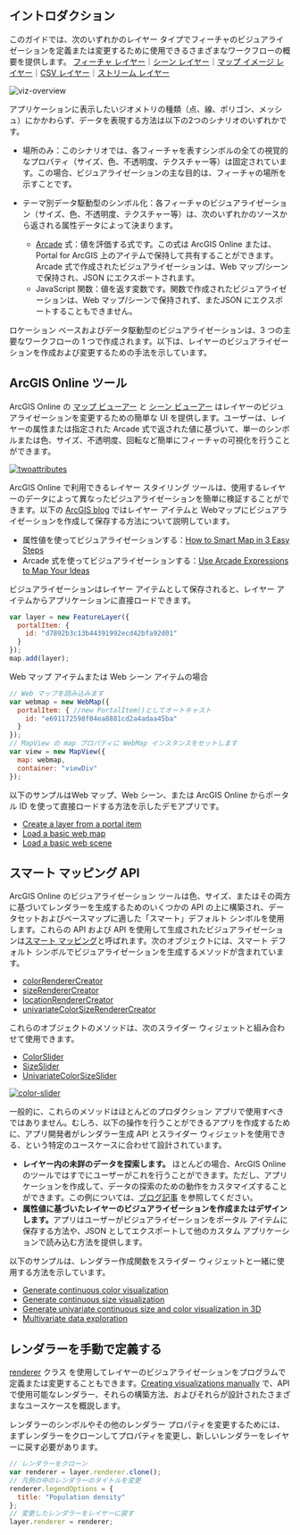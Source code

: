 ## イントロダクション

このガイドでは、次のいずれかのレイヤー タイプでフィーチャのビジュアライゼーションを定義または変更するために使用できるさまざまなワークフローの概要を提供します。
<a href="https://developers.arcgis.com/javascript/latest/api-reference/esri-layers-FeatureLayer.html" target="_blank">フィーチャ レイヤー</a>｜<a href="https://developers.arcgis.com/javascript/latest/api-reference/esri-layers-SceneLayer.html" target="_blank">シーン レイヤー</a>｜<a href="https://developers.arcgis.com/javascript/latest/api-reference/esri-layers-MapImageLayer.html" target="_blank">マップ イメージ レイヤー</a>｜<a href="https://developers.arcgis.com/javascript/latest/api-reference/esri-layers-CSVLayer.html" target="_blank">CSV レイヤー</a>｜<a href="https://developers.arcgis.com/javascript/latest/api-reference/esri-layers-StreamLayer.html" target="_blank">ストリーム レイヤー</a>

![viz-overview](https://s3-ap-northeast-1.amazonaws.com/apps.esrij.com/arcgis-dev/guide/img/js_devguid/Visualization+Overview/viz-overview.jpg)


アプリケーションに表示したいジオメトリの種類（点、線、ポリゴン、メッシュ）にかかわらず、データを表現する方法は以下の2つのシナリオのいずれかです。

- 場所のみ：このシナリオでは、各フィーチャを表すシンボルの全ての視覚的なプロパティ（サイズ、色、不透明度、テクスチャー等）は固定されています。この場合、ビジュアライゼーションの主な目的は、フィーチャの場所を示すことです。

- テーマ別データ駆動型のシンボル化：各フィーチャのビジュアライゼーション（サイズ、色、不透明度、テクスチャー等）は、次のいずれかのソースから返される属性データによって決まります。
    - <a href="https://developers.arcgis.com/javascript/latest/guide/arcade/index.html" target="_blank">Arcade</a> 式：値を評価する式です。この式は ArcGIS Online または、Portal for ArcGIS 上のアイテムで保持して共有することができます。Arcade 式で作成されたビジュアライゼーションは、Web マップ/シーンで保持され、JSON にエクスポートされます。
    - JavaScript 関数：値を返す変数です。関数で作成されたビジュアライゼーションは、Web マップ/シーンで保持されず、またJSON にエクスポートすることもできません。

ロケーション ベースおよびデータ駆動型のビジュアライゼーションは、3 つの主要なワークフローの 1 つで作成されます。以下は、レイヤーのビジュアライゼーションを作成および変更するための手法を示しています。


## ArcGIS Online ツール

ArcGIS Online の <a href="https://www.arcgis.com/home/webmap/viewer.html" target="_blank">マップ ビューアー</a> と <a href="https://www.arcgis.com/home/webscene/viewer.html" target="_blank">シーン ビューアー</a> はレイヤーのビジュアライゼーションを変更するための簡単な UI を提供します。ユーザーは、レイヤーの属性または指定された Arcade 式で返された値に基づいて、単一のシンボルまたは色、サイズ、不透明度、回転など簡単にフィーチャの可視化を行うことができます。

[![twoattributes](https://s3-ap-northeast-1.amazonaws.com/apps.esrij.com/arcgis-dev/guide/img/js_devguid/Visualization+Overview/twoattributes.png)](https://blogs.esri.com/esri/arcgis/2016/12/01/how-to-smart-map-in-3-easy-steps/)

ArcGIS Online で利用できるレイヤー スタイリング ツールは、使用するレイヤーのデータによって異なったビジュアライゼーションを簡単に検証することができます。以下の <a href="https://blogs.esri.com/esri/arcgis/" target="_blank">ArcGIS blog</a> ではレイヤー アイテムと Webマップにビジュアライゼーションを作成して保存する方法について説明しています。

- 属性値を使ってビジュアライゼーションする：<a href="https://blogs.esri.com/esri/arcgis/2016/12/01/how-to-smart-map-in-3-easy-steps/" target="_blank">How to Smart Map in 3 Easy Steps</a>
- Arcade 式を使ってビジュアライゼーションする：<a href="https://blogs.esri.com/esri/arcgis/2016/12/15/use-arcade-expressions-to-map-your-ideas/" target="_blank">Use Arcade Expressions to Map Your Ideas</a>

ビジュアライゼーションはレイヤー アイテムとして保存されると、レイヤー アイテムからアプリケーションに直接ロードできます。

```js
var layer = new FeatureLayer({
  portalItem: {
    id: "d7892b3c13b44391992ecd42bfa92d01"
  }
});
map.add(layer);
```

Web マップ アイテムまたは Web シーン アイテムの場合

```js
// Web マップを読み込みます
var webmap = new WebMap({
  portalItem: { //new PortalItem()としてオートキャスト
    id: "e691172598f04ea8881cd2a4adaa45ba"
  }
});
// MapView の map プロパティに WebMap インスタンスをセットします
var view = new MapView({
  map: webmap,
  container: "viewDiv"
});
```

以下のサンプルはWeb マップ、Web シーン、または ArcGIS Online からポータル ID を使って直接ロードする方法を示したデモアプリです。

- <a href="https://developers.arcgis.com/javascript/latest/sample-code/layers-portal/index.html" target="_blank">Create a layer from a portal item</a>
- <a href="https://developers.arcgis.com/javascript/latest/sample-code/webmap-basic/index.html" target="_blank">Load a basic web map</a>
- <a href="https://developers.arcgis.com/javascript/latest/sample-code/webscene-basic/index.html" target="_blank">Load a basic web scene</a>

## スマート マッピング API
ArcGIS Online のビジュアライゼーション ツールは色、サイズ、またはその両方に基づいてレンダラーを生成するためのいくつかの API の上に構築され、データセットおよびベースマップに適した「スマート」デフォルト シンボルを使用します。これらの API および API を使用して生成されたビジュアライゼーションは<a href="https://blogs.esri.com/esri/arcgis/2015/03/02/introducing-smart-mapping/" target="_blank">スマート マッピング</a>と呼ばれます。次のオブジェクトには、スマート デフォルト シンボルでビジュアライゼーションを生成するメソッドが含まれています。

- <a href="https://developers.arcgis.com/javascript/latest/api-reference/esri-renderers-smartMapping-creators-color.html" target="_blank">colorRendererCreator</a>
- <a href="https://developers.arcgis.com/javascript/latest/api-reference/esri-renderers-smartMapping-creators-size.html" target="_blank">sizeRendererCreator</a>
- <a href="https://developers.arcgis.com/javascript/latest/api-reference/esri-renderers-smartMapping-creators-location.html" target="_blank">locationRendererCreator</a>
- <a href="https://developers.arcgis.com/javascript/latest/api-reference/esri-renderers-smartMapping-creators-univariateColorSize.html" target="_blank">univariateColorSizeRendererCreator</a>

これらのオブジェクトのメソッドは、次のスライダー ウィジェットと組み合わせて使用できます。

- <a href="https://developers.arcgis.com/javascript/latest/api-reference/esri-widgets-ColorSlider.html" target="_blank">ColorSlider</a>
- <a href="https://developers.arcgis.com/javascript/latest/api-reference/esri-widgets-SizeSlider.html" target="_blank">SizeSlider</a>
- <a href="https://developers.arcgis.com/javascript/latest/api-reference/esri-widgets-UnivariateColorSizeSlider.html" target="_blank">UnivariateColorSizeSlider</a>

[![color-slider](https://s3-ap-northeast-1.amazonaws.com/apps.esrij.com/arcgis-dev/guide/img/js_devguid/Visualization+Overview/color-slider.png)](https://developers.arcgis.com/javascript/latest/sample-code/visualization-sm-color/index.html)

一般的に、これらのメソッドはほとんどのプロダクション アプリで使用すべきではありません。むしろ、以下の操作を行うことができるアプリを作成するために、アプリ開発者がレンダラー生成 API とスライダー ウィジェットを使用できる、という特定のユースケースに合わせて設計されています。

- <b>レイヤー内の未詳のデータを探索します。</b> ほとんどの場合、ArcGIS Online のツールではすでにユーザーがこれを行うことができます。ただし、アプリケーションを作成して、データの探索のための動作をカスタマイズすることができます。この例については、<a href="https://blogs.esri.com/esri/arcgis/2016/03/28/using-smart-mapping-in-custom-web-apps/" target="_blank">ブログ記事</a> を参照してください。
- <b>属性値に基づいたレイヤーのビジュアライゼーションを作成またはデザインします。</b>アプリはユーザーがビジュアライゼーションをポータル アイテムに保存する方法や、JSON としてエクスポートして他のカスタム アプリケーションで読み込む方法を提供します。

以下のサンプルは、レンダラー作成関数をスライダー ウィジェットと一緒に使用する方法を示しています。

- <a href="https://developers.arcgis.com/javascript/latest/sample-code/visualization-sm-color/index.html" target="_blank">Generate continuous color visualization</a>
- <a href="https://developers.arcgis.com/javascript/latest/sample-code/visualization-sm-size/index.html" target="_blank">Generate continuous size visualization</a>
- <a href="https://developers.arcgis.com/javascript/latest/sample-code/visualization-sm-uni-colorsize/index.html" target="_blank">Generate univariate continuous size and color visualization in 3D</a>
- <a href="https://developers.arcgis.com/javascript/latest/sample-code/visualization-sm-multivariate/index.html" target="_blank">Multivariate data exploration</a>

## レンダラーを手動で定義する

<a href="https://developers.arcgis.com/javascript/latest/api-reference/esri-renderers-Renderer.html" target="_blank">renderer</a> クラス を使用してレイヤーのビジュアライゼーションをプログラムで定義または変更することもできます。<a href="https://developers.arcgis.com/javascript/latest/guide/creating-visualizations-manually/index.html" target="_blank">Creating visualizations manually</a> で、API で使用可能なレンダラー、それらの構築方法、およびそれらが設計されたさまざまなユースケースを概説します。

レンダラーのシンボルやその他のレンダラー プロパティを変更するためには、まずレンダラーをクローンしてプロパティを変更し、新しいレンダラーをレイヤーに戻す必要があります。

```js
// レンダラーをクローン
var renderer = layer.renderer.clone();
// 凡例の中のレンダラーのタイトルを変更
renderer.legendOptions = {
  title: "Population density"
};
// 変更したレンダラーをレイヤーに戻す
layer.renderer = renderer;
```
